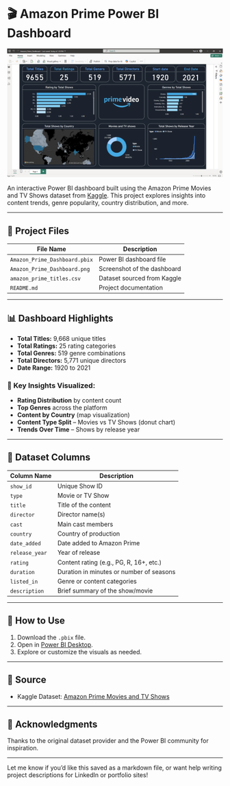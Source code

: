 # 🎬 Amazon Prime Power BI Dashboard

![Dashboard Preview](Amzon_Prime_Dashboard.png)

An interactive Power BI dashboard built using the Amazon Prime Movies and TV Shows dataset from [Kaggle](https://www.kaggle.com/datasets/shivamb/amazon-prime-movies-and-tv-shows). This project explores insights into content trends, genre popularity, country distribution, and more.

---

## 📂 Project Files

| File Name                      | Description                              |
|-------------------------------|------------------------------------------|
| `Amazon_Prime_Dashboard.pbix` | Power BI dashboard file                  |
| `Amazon_Prime_Dashboard.png`  | Screenshot of the dashboard              |
| `amazon_prime_titles.csv`     | Dataset sourced from Kaggle              |
| `README.md`                   | Project documentation                    |

---

## 📊 Dashboard Highlights

- **Total Titles:** 9,668 unique titles
- **Total Ratings:** 25 rating categories
- **Total Genres:** 519 genre combinations
- **Total Directors:** 5,771 unique directors
- **Date Range:** 1920 to 2021

### 🔹 Key Insights Visualized:
- **Rating Distribution** by content count
- **Top Genres** across the platform
- **Content by Country** (map visualization)
- **Content Type Split** – Movies vs TV Shows (donut chart)
- **Trends Over Time** – Shows by release year

---

## 📌 Dataset Columns

| Column Name    | Description                                |
|----------------|--------------------------------------------|
| `show_id`      | Unique Show ID                             |
| `type`         | Movie or TV Show                           |
| `title`        | Title of the content                       |
| `director`     | Director name(s)                           |
| `cast`         | Main cast members                          |
| `country`      | Country of production                      |
| `date_added`   | Date added to Amazon Prime                 |
| `release_year` | Year of release                            |
| `rating`       | Content rating (e.g., PG, R, 16+, etc.)    |
| `duration`     | Duration in minutes or number of seasons   |
| `listed_in`    | Genre or content categories                |
| `description`  | Brief summary of the show/movie            |

---

## 🚀 How to Use

1. Download the `.pbix` file.
2. Open in [Power BI Desktop](https://powerbi.microsoft.com/desktop/).
3. Explore or customize the visuals as needed.

---

## 📌 Source

- Kaggle Dataset: [Amazon Prime Movies and TV Shows](https://www.kaggle.com/datasets/shivamb/amazon-prime-movies-and-tv-shows)

---

## 🙌 Acknowledgments

Thanks to the original dataset provider and the Power BI community for inspiration.

---

Let me know if you’d like this saved as a markdown file, or want help writing project descriptions for LinkedIn or portfolio sites!
